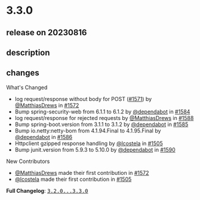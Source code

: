 # 3.3.0

## release on 20230816

## description

## changes

What's Changed

* log request/response without body for POST (<a class="issue-link js-issue-link" data-error-text="Failed to load title" data-id="1793363303" data-permission-text="Title is private" data-url="https://github.com/zalando/logbook/issues/1571" data-hovercard-type="issue" data-hovercard-url="/zalando/logbook/issues/1571/hovercard" href="https://github.com/zalando/logbook/issues/1571">#1571</a>) by <a class="user-mention notranslate" data-hovercard-type="user" data-hovercard-url="/users/MatthiasDrews/hovercard" data-octo-click="hovercard-link-click" data-octo-dimensions="link_type:self" href="https://github.com/MatthiasDrews">@MatthiasDrews</a> in <a class="issue-link js-issue-link" data-error-text="Failed to load title" data-id="1793383911" data-permission-text="Title is private" data-url="https://github.com/zalando/logbook/issues/1572" data-hovercard-type="pull_request" data-hovercard-url="/zalando/logbook/pull/1572/hovercard" href="https://github.com/zalando/logbook/pull/1572">#1572</a>
* Bump spring-security-web from 6.1.1 to 6.1.2 by <a class="user-mention notranslate" data-hovercard-type="organization" data-hovercard-url="/orgs/dependabot/hovercard" data-octo-click="hovercard-link-click" data-octo-dimensions="link_type:self" href="https://github.com/dependabot">@dependabot</a> in <a class="issue-link js-issue-link" data-error-text="Failed to load title" data-id="1809037661" data-permission-text="Title is private" data-url="https://github.com/zalando/logbook/issues/1584" data-hovercard-type="pull_request" data-hovercard-url="/zalando/logbook/pull/1584/hovercard" href="https://github.com/zalando/logbook/pull/1584">#1584</a>
* log request/response for rejected requests by <a class="user-mention notranslate" data-hovercard-type="user" data-hovercard-url="/users/MatthiasDrews/hovercard" data-octo-click="hovercard-link-click" data-octo-dimensions="link_type:self" href="https://github.com/MatthiasDrews">@MatthiasDrews</a> in <a class="issue-link js-issue-link" data-error-text="Failed to load title" data-id="1815713845" data-permission-text="Title is private" data-url="https://github.com/zalando/logbook/issues/1588" data-hovercard-type="pull_request" data-hovercard-url="/zalando/logbook/pull/1588/hovercard" href="https://github.com/zalando/logbook/pull/1588">#1588</a>
* Bump spring-boot.version from 3.1.1 to 3.1.2 by <a class="user-mention notranslate" data-hovercard-type="organization" data-hovercard-url="/orgs/dependabot/hovercard" data-octo-click="hovercard-link-click" data-octo-dimensions="link_type:self" href="https://github.com/dependabot">@dependabot</a> in <a class="issue-link js-issue-link" data-error-text="Failed to load title" data-id="1815162648" data-permission-text="Title is private" data-url="https://github.com/zalando/logbook/issues/1585" data-hovercard-type="pull_request" data-hovercard-url="/zalando/logbook/pull/1585/hovercard" href="https://github.com/zalando/logbook/pull/1585">#1585</a>
* Bump io.netty:netty-bom from 4.1.94.Final to 4.1.95.Final by <a class="user-mention notranslate" data-hovercard-type="organization" data-hovercard-url="/orgs/dependabot/hovercard" data-octo-click="hovercard-link-click" data-octo-dimensions="link_type:self" href="https://github.com/dependabot">@dependabot</a> in <a class="issue-link js-issue-link" data-error-text="Failed to load title" data-id="1815162967" data-permission-text="Title is private" data-url="https://github.com/zalando/logbook/issues/1586" data-hovercard-type="pull_request" data-hovercard-url="/zalando/logbook/pull/1586/hovercard" href="https://github.com/zalando/logbook/pull/1586">#1586</a>
* Httpclient gzipped response handling by <a class="user-mention notranslate" data-hovercard-type="user" data-hovercard-url="/users/lcostela/hovercard" data-octo-click="hovercard-link-click" data-octo-dimensions="link_type:self" href="https://github.com/lcostela">@lcostela</a> in <a class="issue-link js-issue-link" data-error-text="Failed to load title" data-id="1726317483" data-permission-text="Title is private" data-url="https://github.com/zalando/logbook/issues/1505" data-hovercard-type="pull_request" data-hovercard-url="/zalando/logbook/pull/1505/hovercard" href="https://github.com/zalando/logbook/pull/1505">#1505</a>
* Bump junit.version from 5.9.3 to 5.10.0 by <a class="user-mention notranslate" data-hovercard-type="organization" data-hovercard-url="/orgs/dependabot/hovercard" data-octo-click="hovercard-link-click" data-octo-dimensions="link_type:self" href="https://github.com/dependabot">@dependabot</a> in <a class="issue-link js-issue-link" data-error-text="Failed to load title" data-id="1817571403" data-permission-text="Title is private" data-url="https://github.com/zalando/logbook/issues/1590" data-hovercard-type="pull_request" data-hovercard-url="/zalando/logbook/pull/1590/hovercard" href="https://github.com/zalando/logbook/pull/1590">#1590</a>

New Contributors

* <a class="user-mention notranslate" data-hovercard-type="user" data-hovercard-url="/users/MatthiasDrews/hovercard" data-octo-click="hovercard-link-click" data-octo-dimensions="link_type:self" href="https://github.com/MatthiasDrews">@MatthiasDrews</a> made their first contribution in <a class="issue-link js-issue-link" data-error-text="Failed to load title" data-id="1793383911" data-permission-text="Title is private" data-url="https://github.com/zalando/logbook/issues/1572" data-hovercard-type="pull_request" data-hovercard-url="/zalando/logbook/pull/1572/hovercard" href="https://github.com/zalando/logbook/pull/1572">#1572</a>
* <a class="user-mention notranslate" data-hovercard-type="user" data-hovercard-url="/users/lcostela/hovercard" data-octo-click="hovercard-link-click" data-octo-dimensions="link_type:self" href="https://github.com/lcostela">@lcostela</a> made their first contribution in <a class="issue-link js-issue-link" data-error-text="Failed to load title" data-id="1726317483" data-permission-text="Title is private" data-url="https://github.com/zalando/logbook/issues/1505" data-hovercard-type="pull_request" data-hovercard-url="/zalando/logbook/pull/1505/hovercard" href="https://github.com/zalando/logbook/pull/1505">#1505</a>

<strong>Full Changelog</strong>: <a class="commit-link" href="https://github.com/zalando/logbook/compare/3.2.0...3.3.0"><tt>3.2.0...3.3.0</tt></a>

